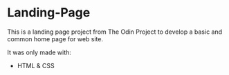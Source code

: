# Landing-Page
This is a landing page project from The Odin Project to develop a basic and common home page for web site.

It was only made with:
* HTML & CSS